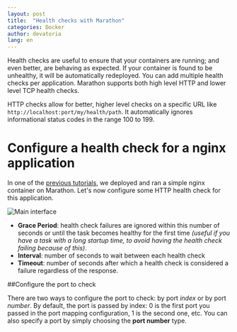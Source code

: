 ```yaml
---
layout: post
title:  "Health checks with Marathon"
categories: Docker
author: devatoria
lang: en
---
```


Health checks are useful to ensure that your containers are running; and even better, are behaving as expected. If your container is found to be unhealthy, it will be automatically redeployed. You can add multiple health checks per application. Marathon supports both high level HTTP and lower level TCP health checks.

HTTP checks allow for better, higher level checks on a specific URL like `http://localhost:port/my/health/path`. It automatically ignores informational status codes in the range 100 to 199.

# Configure a health check for a nginx application

In one of the [previous tutorials](/kb/en/docker/quick-start-with-marathon.html), we deployed and ran a simple nginx container on Marathon. Let's now configure some HTTP health check for this application.

![Main interface](/kb/images/2016-04-20-marathon-health-checks/health_check.png)

- **Grace Period**: health check failures are ignored within this number of seconds or until the task becomes healthy for the first time *(useful if you have a task with a long startup time, to avoid having the  health check failing because of this)*.
- **Interval**: number of seconds to wait between each health check
- **Timeout**: number of seconds after which a health check is considered a failure regardless of the response.

##Configure the port to check

There are two ways to configure the port to check: by port *index* or by port *number*. By default, the port is passed by index: 0 is the first port you passed in the port mapping configuration, 1 is the second one, etc. You can also specify a port by simply choosing the **port number** type.
